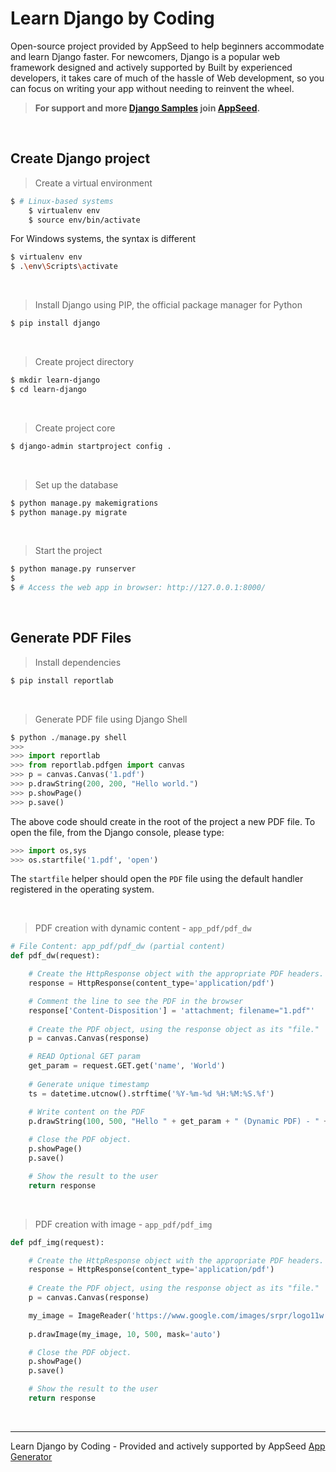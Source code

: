 # Learn Django by Coding

Open-source project provided by AppSeed to help beginners accommodate and learn Django faster. For newcomers, Django is a popular web framework designed and actively supported by Built by experienced developers, it takes care of much of the hassle of Web development, so you can focus on writing your app without needing to reinvent the wheel.  

> **For support and more [Django Samples](https://appseed.us/admin-dashboards/django) join [AppSeed](https://appseed.us).**

<br />

## Create Django project

> Create a virtual environment

```bash 
$ # Linux-based systems
    $ virtualenv env
    $ source env/bin/activate  
```

For Windows systems, the syntax is different

```bash
$ virtualenv env
$ .\env\Scripts\activate
```

<br />

> Install Django using PIP, the official package manager for Python

```bash
$ pip install django
```

<br />

> Create project directory

```bash
$ mkdir learn-django
$ cd learn-django
```

<br />

> Create project core

```bash
$ django-admin startproject config .
```

<br />

> Set up the database

```bash
$ python manage.py makemigrations
$ python manage.py migrate
```

<br />

> Start the project

```bash
$ python manage.py runserver 
$
$ # Access the web app in browser: http://127.0.0.1:8000/
```

<br />

## Generate PDF Files 

> Install dependencies

```bash
$ pip install reportlab
```

<br />

> Generate PDF file using Django Shell

```python
$ python ./manage.py shell
>>>
>>> import reportlab
>>> from reportlab.pdfgen import canvas 
>>> p = canvas.Canvas('1.pdf')
>>> p.drawString(200, 200, "Hello world.") 
>>> p.showPage() 
>>> p.save()
```

The above code should create in the root of the project a new PDF file. To open the file, from the Django console, please type:

```python
>>> import os,sys
>>> os.startfile('1.pdf', 'open')
```

The `startfile` helper should open the `PDF` file using the default handler registered in the operating system.

<br />

> PDF creation with dynamic content - `app_pdf/pdf_dw` 

```python
# File Content: app_pdf/pdf_dw (partial content)
def pdf_dw(request):                                  

    # Create the HttpResponse object with the appropriate PDF headers. 
    response = HttpResponse(content_type='application/pdf') 

    # Comment the line to see the PDF in the browser 
    response['Content-Disposition'] = 'attachment; filename="1.pdf"' 
 
    # Create the PDF object, using the response object as its "file." 
    p = canvas.Canvas(response)     

    # READ Optional GET param
    get_param = request.GET.get('name', 'World')
    
    # Generate unique timestamp
    ts = datetime.utcnow().strftime('%Y-%m-%d %H:%M:%S.%f')

    # Write content on the PDF 
    p.drawString(100, 500, "Hello " + get_param + " (Dynamic PDF) - " + ts ) 
 
    # Close the PDF object. 
    p.showPage() 
    p.save() 

    # Show the result to the user    
    return response
```

<br />

> PDF creation with image - `app_pdf/pdf_img`

```python
def pdf_img(request):                                  

    # Create the HttpResponse object with the appropriate PDF headers. 
    response = HttpResponse(content_type='application/pdf') 
 
    # Create the PDF object, using the response object as its "file." 
    p = canvas.Canvas(response)     

    my_image = ImageReader('https://www.google.com/images/srpr/logo11w.png')
    
    p.drawImage(my_image, 10, 500, mask='auto')

    # Close the PDF object. 
    p.showPage() 
    p.save() 

    # Show the result to the user    
    return response
```

<br />

--- 
Learn Django by Coding - Provided and actively supported by AppSeed [App Generator](https://appseed.us)
